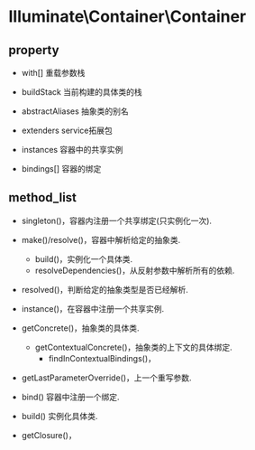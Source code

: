# Illuminate\Container\Container
## property
- with[]              重载参数栈

- buildStack          当前构建的具体类的栈

- abstractAliases     抽象类的别名

- extenders           service拓展包

- instances           容器中的共享实例

- bindings[]          容器的绑定


## method_list
- singleton()，容器内注册一个共享绑定(只实例化一次).

- make()/resolve()，容器中解析给定的抽象类.
    - build()，实例化一个具体类.
    - resolveDependencies()，从反射参数中解析所有的依赖.

- resolved()，判断给定的抽象类型是否已经解析.
- instance()，在容器中注册一个共享实例.

- getConcrete()，抽象类的具体类.
	- getContextualConcrete()，抽象类的上下文的具体绑定.
		- findInContextualBindings()，

- getLastParameterOverride()，上一个重写参数.

- bind()    容器中注册一个绑定.
- build()   实例化具体类.

- getClosure()，    